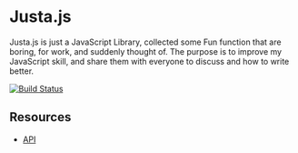 # Justa.js

Justa.js is just a JavaScript Library, collected some Fun function that are boring, for work, and suddenly thought of. The purpose is to improve my JavaScript skill, and share them with everyone to discuss and how to write better.

[![Build Status](https://travis-ci.org/shawnlin0201/Justa.js.svg?branch=master)](https://travis-ci.org/shawnlin0201/Justa.js)

## Resources
* [API](https://github.com/shawnlin0201/Justa.js/blob/master/API.md)
